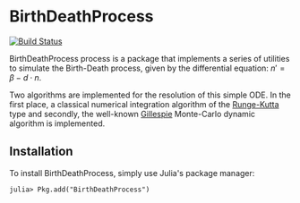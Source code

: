 # BirthDeathProcess

[![Build Status](https://github.com/josemanuel22/BirthDeathProcess.jl/workflows/CI/badge.svg)](https://github.com/josemanuel22/BirthDeathProcess.jl/actions)

BirthDeathProcess process is a package that implements a series of utilities to simulate the Birth-Death process, given by the differential equation: $n' = \beta - d\cdot n$.

Two algorithms are implemented for the resolution of this simple ODE. In the first place, a classical numerical integration algorithm of the [Runge-Kutta](http://users.uoa.gr/~tsitourasc/RK54_new_v2.pdf) type and secondly, the well-known [Gillespie](https://en.wikipedia.org/wiki/Gillespie_algorithm) Monte-Carlo dynamic algorithm is implemented.

## Installation

To install BirthDeathProcess, simply use Julia's package manager:

````
julia> Pkg.add("BirthDeathProcess")
````




